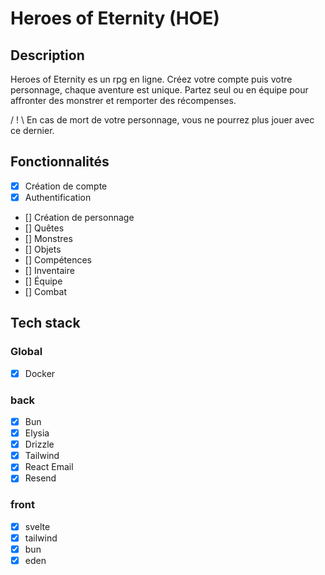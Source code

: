 # Heroes of Eternity (HOE)

## Description

Heroes of Eternity es un rpg en ligne.
Créez votre compte puis votre personnage, chaque aventure est unique.
Partez seul ou en équipe pour affronter des monstrer et remporter des récompenses.

/ ! \ En cas de mort de votre personnage, vous ne pourrez plus jouer avec ce dernier.

## Fonctionnalités

- [x] Création de compte
- [x] Authentification
- [] Création de personnage
- [] Quêtes
- [] Monstres
- [] Objets
- [] Compétences
- [] Inventaire
- [] Équipe
- [] Combat

## Tech stack

### Global

- [x] Docker

### back

- [x] Bun
- [x] Elysia
- [x] Drizzle
- [x] Tailwind
- [x] React Email
- [x] Resend

### front

- [x] svelte
- [x] tailwind
- [x] bun
- [x] eden